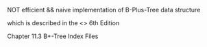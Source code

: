  NOT efficient && naive implementation of B-Plus-Tree data structure

 which is described in the <<Database System Concept>> 6th Edition

 Chapter 11.3 B+-Tree Index Files
